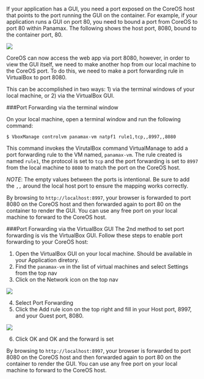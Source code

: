 If your application has a GUI, you need a port exposed on the CoreOS host that points to the port running the GUI on the container. For example, if your application runs a GUI on port 80, you need to bound a port from CoreOS to port 80 within Panamax. The following shows the host port, 8080, bound to the container port, 80.

![](http://panamax.ca.tier3.io/panamax_ui_wiki_screens/port_binding.png)

CoreOS can now access the web app via port 8080, however, in order to view the GUI itself, we need to make another hop from our local machine to the CoreOS port. To do this, we need to make a port forwarding rule in VirtualBox to port 8080.

This can be accomplished in two ways: 1) via the terminal windows of your local machine, or 2) via the VirtualBox GUI.

###Port Forwarding via the terminal window

On your local machine, open a terminal window and run the following command:

`$ VboxManage controlvm panamax-vm natpf1 rule1,tcp,,8997,,8080`

This command invokes the VirutalBox command VirtualManage to add a port forwarding rule to the VM named, `panamax-vm`. The rule created is named `rule1`, the protocol is set to `tcp` and the port forwarding is set to `8997` from the local machine to `8080` to match the port on the CoreOS host.

*NOTE*: The empty values between the ports is intentional. Be sure to add the `,,` around the local host port to ensure the mapping works correctly.

By browsing to `http://localhost:8997`, your browser is forwarded to port 8080 on the CoreOS host and then forwarded again to port 80 on the container to render the GUI. You can use any free port on your local machine to forward to the CoreOS host. 

###Port Forwarding via the VirtualBox GUI
The 2nd method to set port forwarding is vis the VirtualBox GUI. Follow these steps to enable port forwarding to your CoreOS host:

1. Open the VirtualBox GUI on your local machine. Should be available in your Application diretory.
2. Find the `panamax-vm` in the list of virtual machines and select Settings from the top nav
3. Click on the Network icon on the top nav

  ![](http://panamax.ca.tier3.io/panamax_ui_wiki_screens/virtualbox_network.png)

4. Select Port Forwarding 
5. Click the Add rule icon on the top right and fill in your Host port, 8997, and your Guest port, 8080.

  ![](http://panamax.ca.tier3.io/panamax_ui_wiki_screens/virtualbox_portforward.png)

6. Click OK and OK and the forward is set

By browsing to `http://localhost:8997`, your browser is forwarded to port 8080 on the CoreOS host and then forwarded again to port 80 on the container to render the GUI. You can use any free port on your local machine to forward to the CoreOS host.
